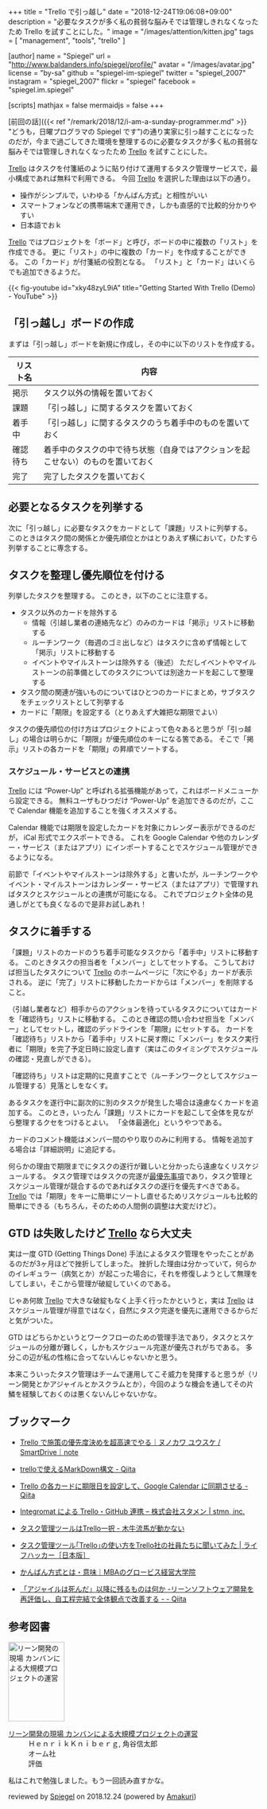 +++
title = "Trello で引っ越し"
date = "2018-12-24T19:06:08+09:00"
description = "必要なタスクが多く私の貧弱な脳みそでは管理しきれなくなったため Trello を試すことにした。"
image = "/images/attention/kitten.jpg"
tags = [ "management", "tools", "trello" ]

[author]
  name      = "Spiegel"
  url       = "http://www.baldanders.info/spiegel/profile/"
  avatar    = "/images/avatar.jpg"
  license   = "by-sa"
  github    = "spiegel-im-spiegel"
  twitter   = "spiegel_2007"
  instagram = "spiegel_2007"
  flickr    = "spiegel"
  facebook  = "spiegel.im.spiegel"

[scripts]
  mathjax = false
  mermaidjs = false
+++

[前回の話]({{< ref "/remark/2018/12/i-am-a-sunday-programmer.md" >}} "どうも，日曜プログラマの Spiegel です")の通り実家に引っ越すことになったのだが，今まで過ごしてきた環境を整理するのに必要なタスクが多く私の貧弱な脳みそでは管理しきれなくなったため [Trello] を試すことにした。

[Trello] はタスクを付箋紙のように貼り付けて運用するタスク管理サービスで，最小構成であれば無料で利用できる。
今回 [Trello] を選択した理由は以下の通り。

- 操作がシンプルで，いわゆる「かんばん方式」と相性がいい
- スマートフォンなどの携帯端末で運用でき，しかも直感的で比較的分かりやすい
- 日本語でおｋ

[Trello] ではプロジェクトを「ボード」と呼び，ボードの中に複数の「リスト」を作成できる。
更に「リスト」の中に複数の「カード」を作成することができる。
この「カード」が付箋紙の役割となる。
「リスト」と「カード」はいくらでも追加できるようだ。

{{< fig-youtube id="xky48zyL9iA" title="Getting Started With Trello (Demo) - YouTube" >}}


## 「引っ越し」ボードの作成

まずは「引っ越し」ボードを新規に作成し，その中に以下のリストを作成する。

| リスト名 | 内容                                                                             |
| -------- | -------------------------------------------------------------------------------- |
| 掲示     | タスク以外の情報を置いておく                                                     |
| 課題     | 「引っ越し」に関するタスクを置いておく                                           |
| 着手中   | 「引っ越し」に関するタスクのうち着手中のものを置いておく                         |
| 確認待ち | 着手中のタスクの中で待ち状態（自身ではアクションを起こせない）のものを置いておく |
| 完了     | 完了したタスクを置いておく                                                       |

## 必要となるタスクを列挙する

次に「引っ越し」に必要なタスクをカードとして「課題」リストに列挙する。
このときはタスク間の関係とか優先順位とかはとりあえず横において，ひたすら列挙することに専念する。

## タスクを整理し優先順位を付ける

列挙したタスクを整理する。
このとき，以下のことに注意する。

- タスク以外のカードを除外する
    - 情報（引越し業者の連絡先など）のみのカードは「掲示」リストに移動する
    - ルーチンワーク（毎週のゴミ出しなど）はタスクに含めず情報として「掲示」リストに移動する
    - イベントやマイルストーンは除外する（後述） ただしイベントやマイルストーンの前準備としてのタスクについては別途カードを起こして整理する
- タスク間の関連が強いものについてはひとつのカードにまとめ，サブタスクをチェックリストとして列挙する
- カードに「期限」を設定する（とりあえず大雑把な期限でよい）

タスクの優先順位の付け方はプロジェクトによって色々あると思うが「引っ越し」の場合は明らかに「期限」が優先順位のキーになる筈である。
そこで「掲示」リストの各カードを「期限」の昇順でソートする。

### スケジュール・サービスとの連携

[Trello] には “Power-Up” と呼ばれる拡張機能があって，これはボードメニューから設定できる。
無料ユーザもひつだけ “Power-Up” を追加できるのだが，ここで Calendar 機能を追加することを強くオススメする。

Calendar 機能では期限を設定したカードを対象にカレンダー表示ができるのだが， iCal 形式でエクスポートできる。
これを Google Calendar や他のカレンダー・サービス（またはアプリ）にインポートすることでスケジュール管理ができるようになる。

前節で「イベントやマイルストーンは除外する」と書いたが，ルーチンワークやイベント・マイルストーンはカレンダー・サービス（またはアプリ）で管理すればタスクとスケジュールとの連携が可能になる。
これでプロジェクト全体の見通しがとても良くなるので是非お試しあれ！

## タスクに着手する

「課題」リストのカードのうち着手可能なタスクから「着手中」リストに移動する。
このときタスクの担当者を「メンバー」としてセットする。
こうしておけば担当したタスクについて [Trello] のホームページに「次にやる」カードが表示される。
逆に「完了」リストに移動したカードからは「メンバー」を削除すること。

（引越し業者など）相手からのアクションを待っているタスクについてはカードを「確認待ち」リストに移動する。
このとき確認の問い合わせ担当を「メンバー」としてセットし，確認のデッドラインを「期限」にセットする。
カードを「確認待ち」リストから「着手中」リストに戻す際に「メンバー」をタスク実行者に「期限」を完了予定日時に設定し直す（実はこのタイミングでスケジュールの確認・見直しができる）。

「確認待ち」リストは定期的に見直すことで（ルーチンワークとしてスケジュール管理する）見落としをなくす。

あるタスクを遂行中に副次的に別のタスクが発生した場合は遠慮なくカードを追加する。
このとき，いったん「課題」リストにカードを起こして全体を見ながら整理するクセをつけるとよい。
「全体最適化」というやつである。

カードのコメント機能はメンバー間のやり取りのみに利用する。
情報を追加する場合は「詳細説明」に追記する。

何らかの理由で期限までにタスクの遂行が難しいと分かったら遠慮なくリスケジュールする。
タスク管理ではタスクの完遂が[最優先事項](https://dic.pixiv.net/a/%E9%A2%A8%E8%A6%8B%E3%81%BF%E3%81%9A%E3%81%BB)であり，タスク管理とスケジュール管理が競合するのであればタスクの遂行を優先すべきである。
[Trello] では「期限」をキーに簡単にソートし直せるためリスケジュールも比較的簡単にできる（もちろん，そのための人間側の調整は大変だけど）。

## GTD は失敗したけど [Trello] なら大丈夫

実は一度 GTD (Getting Things Done) 手法によるタスク管理をやったことがあるのだが3ヶ月ほどで挫折してしまった。
挫折した理由は分かっていて，何らかのイレギュラー（病気とか）が起こった場合に，それを修復しようとして無理をしてしまい，そこから管理が破綻していくのである。

じゃあ何故 [Trello] で大きな破綻もなく上手く行ったかというと，実は [Trello] はスケジュール管理が得意ではなく，自然にタスク完遂を優先に運用できるからだと気がついた。

GTD はどちらかというとワークフローのための管理手法であり，タスクとスケジュールの分離が難しく，しかもスケジュール完遂が優先されがちである。
多分この辺が私の性格に合ってないんじゃないかと思う。

本来こういったタスク管理はチームで運用してこそ威力を発揮すると思うが（リーン開発とかアジャイルとかスクラムとか），今回のような機会を通してその片鱗を経験しておくのは悪くないんじゃないかな。

## ブックマーク
- [Trello で施策の優先度決めを超高速でやる｜ヌノカワ ユウスケ / SmartDrive｜note](https://note.mu/ynunokawa/n/nd9df585d2399)
- [trelloで使えるMarkDown構文 - Qiita](https://qiita.com/hirokishirai/items/77b59a13ddb8b7d782c1)
- [Trello の各カードに期限日を設定して、Google Calendar に同期させる - Qiita](https://qiita.com/matsuoshi/items/293608fbacf5d9d09d0d)
- [Integromat による Trello・GitHub 連携 – 株式会社スタメン | stmn, inc.](https://stmn.co.jp/tech/1227)
- [タスク管理ツールはTrello一択 - 木牛流馬が動かない](http://euphoniumize-45th.hatenablog.com/entry/2017/12/04/230113)
- [タスク管理ツール｢Trello｣の使い方をTrello社の社員たちに聞いてみた | ライフハッカー［日本版］](https://www.lifehacker.jp/2017/01/170117_trellotrello.html)

- [かんばん方式とは・意味｜MBAのグロービス経営大学院](https://mba.globis.ac.jp/about_mba/glossary/detail-11756.html)
- [「アジャイルは死んだ」以降に残るものは何か -リーンソフトウェア開発を再評価し、自工程完結で全体観点で改善する - - Qiita](https://qiita.com/kitfactory/items/37b42c0716e1ff1efb28)

[Trello]: https://trello.com/

## 参考図書

<div class="hreview">
  <div class="photo"><a class="item url" href="https://www.amazon.co.jp/exec/obidos/ASIN/B01IGW5IIW/baldandersinf-22"><img src="https://images-fe.ssl-images-amazon.com/images/I/51gC8Tmq1kL._SL160_.jpg" width="113" height="160" alt="リーン開発の現場 カンバンによる大規模プロジェクトの運営"></a></div>
  <dl class="fn">
    <dt><a href="https://www.amazon.co.jp/exec/obidos/ASIN/B01IGW5IIW/baldandersinf-22">リーン開発の現場 カンバンによる大規模プロジェクトの運営</a></dt>
    <dd>ＨｅｎｒｉｋＫｎｉｂｅｒｇ, 角谷信太郎</dd>
    <dd>オーム社</dd>
    <dd>評価&nbsp;<abbr class="rating fa-sm" title="3">
      <i class="fas fa-star"></i>
      <i class="fas fa-star"></i>
      <i class="fas fa-star"></i>
      <i class="fas fa-star"></i>
      <i class="far fa-star"></i>
    </abbr></dd>
  </dl>
  <p class="description">私はこれで勉強しました。もう一回読み直すかな。</p>
  <p class="powered-by" >reviewed by <a href='#maker' class='reviewer'>Spiegel</a> on <abbr class="dtreviewed">2018.12.24</abbr> (powered by <a href="https://dadadadone.com/amakuri/" >Amakuri</a>)</p>
</div>
